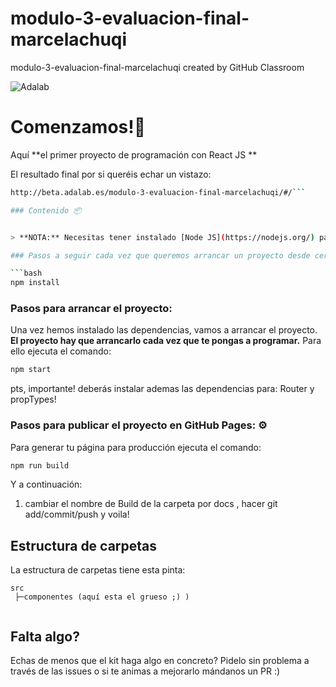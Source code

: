 # modulo-3-evaluacion-final-marcelachuqi
modulo-3-evaluacion-final-marcelachuqi created by GitHub Classroom


![Adalab](https://beta.adalab.es/resources/images/adalab-logo-155x61-bg-white.png)

# Comenzamos!🚀 

Aquí **el primer proyecto de programación con React JS **

El resultado final por si queréis echar un vistazo:

```bash
http://beta.adalab.es/modulo-3-evaluacion-final-marcelachuqi/#/```

### Contenido 📦


> **NOTA:** Necesitas tener instalado [Node JS](https://nodejs.org/) para trabajar con este Starter Kit:

### Pasos a seguir cada vez que queremos arrancar un proyecto desde cero:

```bash
npm install
```

### Pasos para arrancar el proyecto:

Una vez hemos instalado las dependencias, vamos a arrancar el proyecto. **El proyecto hay que arrancarlo cada vez que te pongas a programar.** Para ello ejecuta el comando:

```bash
npm start
```
pts, importante! deberás instalar ademas las dependencias para: Router y propTypes! 


### Pasos para publicar el proyecto en GitHub Pages: ⚙

Para generar tu página para producción ejecuta el comando:

```bash
npm run build
```

Y a continuación:

1. cambiar el nombre de Build de la carpeta por docs , hacer git add/commit/push y voila!


## Estructura de carpetas

La estructura de carpetas tiene esta pinta:

```
src
 ├─componentes (aquí esta el grueso ;) )
 

```

## Falta algo?

Echas de menos que el kit haga algo en concreto? Pidelo sin problema a través de las issues o si te animas a mejorarlo mándanos un PR :)
